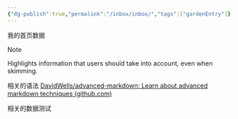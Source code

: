 ```yaml
---
{"dg-publish":true,"permalink":"/inbox/inbox/","tags":["gardenEntry"]}
---
```


我的首页数据


> [!NOTE]  
> Highlights information that users should take into account, even when skimming.

相关的语法 [DavidWells/advanced-markdown: Learn about advanced markdown techniques (github.com)](https://github.com/DavidWells/advanced-markdown)


相关的数据测试

